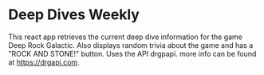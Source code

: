 # Deep Dives Weekly

This react app retrieves the current deep dive information for the game Deep Rock Galactic.
Also displays random trivia about the game and has a "ROCK AND STONE!" button.
Uses the API drgpapi. more info can be found at https://drgapi.com.